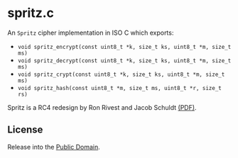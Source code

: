 spritz.c
========
An `Spritz` cipher implementation in ISO C which exports:

* `void spritz_encrypt(const uint8_t *k, size_t ks, uint8_t *m, size_t ms)`
* `void spritz_decrypt(const uint8_t *k, size_t ks, uint8_t *m, size_t ms)`
* `void spritz_crypt(const uint8_t *k, size_t ks, uint8_t *m, size_t ms)`
* `void spritz_hash(const uint8_t *m, size_t ms, uint8_t *r, size_t rs)`

Spritz is a RC4 redesign by Ron Rivest and Jacob Schuldt
[(PDF)](https://people.csail.mit.edu/rivest/pubs/RS14.pdf).

License
-------
Release into the [Public Domain](LICENSE).
